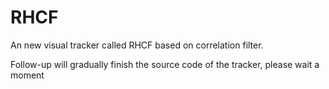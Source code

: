 # RHCF
An new visual tracker called RHCF based on correlation filter.

Follow-up will gradually finish the source code of the tracker, please wait a moment

